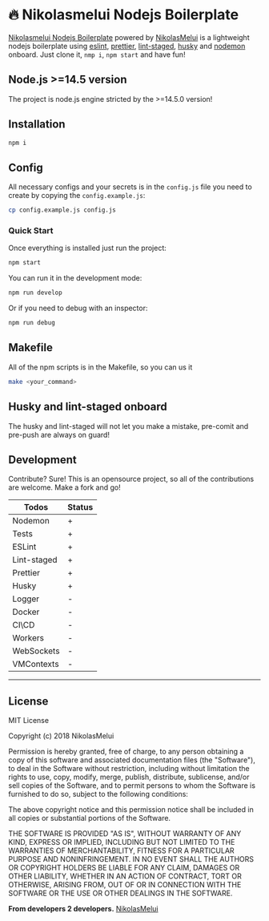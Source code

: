 # 🔥 Nikolasmelui Nodejs Boilerplate

[Nikolasmelui Nodejs Boilerplate][nikolasmelui-nodejs-boilerplate] powered by [NikolasMelui][nikolasmelui] is a lightweight nodejs boilerplate using [eslint][eslint], [prettier][prettier], [lint-staged][lint-staged], [husky][husky] and [nodemon][nodemon] onboard. Just clone it, `nmp i`, `npm start` and have fun!

## Node.js >=14.5 version

The project is node.js engine stricted by the >=14.5.0 version!

## Installation

```bash
npm i
```

## Config

All necessary configs and your secrets is in the `config.js` file you need to create by copying the `config.example.js`:

```bash
cp config.example.js config.js
```

### Quick Start

Once everything is installed just run the project:

```bash
npm start
```

You can run it in the development mode:

```bash
npm run develop
```

Or if you need to debug with an inspector:

```bash
npm run debug
```

## Makefile

All of the npm scripts is in the Makefile, so you can us it

```bash
make <your_command>
```

## Husky and lint-staged onboard

The husky and lint-staged will not let you make a mistake, pre-comit and pre-push are always on guard!

## Development

Contribute? Sure!
This is an opensource project, so all of the contributions are welcome. Make a fork and go!

| Todos       | Status |
| ----------- | ------ |
| Nodemon     | +      |
| Tests       | +      |
| ESLint      | +      |
| Lint-staged | +      |
| Prettier    | +      |
| Husky       | +      |
| Logger      | -      |
| Docker      | -      |
| CI\CD       | -      |
| Workers     | -      |
| WebSockets  | -      |
| VMContexts  | -      |

---

## License

MIT License

Copyright (c) 2018 NikolasMelui

Permission is hereby granted, free of charge, to any person obtaining a copy
of this software and associated documentation files (the "Software"), to deal
in the Software without restriction, including without limitation the rights
to use, copy, modify, merge, publish, distribute, sublicense, and/or sell
copies of the Software, and to permit persons to whom the Software is
furnished to do so, subject to the following conditions:

The above copyright notice and this permission notice shall be included in all
copies or substantial portions of the Software.

THE SOFTWARE IS PROVIDED "AS IS", WITHOUT WARRANTY OF ANY KIND, EXPRESS OR
IMPLIED, INCLUDING BUT NOT LIMITED TO THE WARRANTIES OF MERCHANTABILITY,
FITNESS FOR A PARTICULAR PURPOSE AND NONINFRINGEMENT. IN NO EVENT SHALL THE
AUTHORS OR COPYRIGHT HOLDERS BE LIABLE FOR ANY CLAIM, DAMAGES OR OTHER
LIABILITY, WHETHER IN AN ACTION OF CONTRACT, TORT OR OTHERWISE, ARISING FROM,
OUT OF OR IN CONNECTION WITH THE SOFTWARE OR THE USE OR OTHER DEALINGS IN THE
SOFTWARE.

**From developers 2 developers.**
[NikolasMelui][nikolasmelui]

[//]: # "These are reference links used in the body of this note and get stripped out when the markdown processor does its job. There is no need to format nicely because it shouldn't be seen. Thanks SO - http://stackoverflow.com/questions/4823468/store-comments-in-markdown-syntax"
[nikolasmelui]: https://github.com/NikolasMelui
[nikolasmelui-nodejs-boilerplate]: https://github.com/NikolasMelui/nikolasmelui-nodejs-boilerplate
[nodejs]: http://nodejs.org
[npm]: https://www.npmjs.com/
[eslint]: https://eslint.org/
[prettier]: https://prettier.io/
[lint-staged]: https://github.com/okonet/lint-staged
[husky]: https://github.com/typicode/husky
[nodemon]: https://www.npmjs.com/package/nodemon
